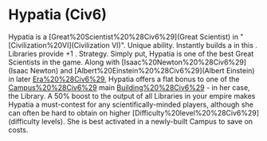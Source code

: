 # Hypatia (Civ6)

Hypatia is a [Great%20Scientist%20%28Civ6%29](Great Scientist) in "[Civilization%20VI](Civilization VI)".
Unique ability.
Instantly builds a in this . Libraries provide +1 .
Strategy.
Simply put, Hypatia is one of the best Great Scientists in the game. Along with [Isaac%20Newton%20%28Civ6%29](Isaac Newton) and [Albert%20Einstein%20%28Civ6%29](Albert Einstein) in later [Era%20%28Civ6%29](eras), Hypatia offers a flat bonus to one of the [Campus%20%28Civ6%29](Campus's) main [Building%20%28Civ6%29](buildings) - in her case, the Library. A 50% boost to the output of all Libraries in your empire makes Hypatia a must-contest for any scientifically-minded players, although she can often be hard to obtain on higher [Difficulty%20level%20%28Civ6%29](difficulty levels). She is best activated in a newly-built Campus to save on costs.